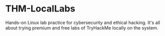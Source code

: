 # THM-LocalLabs
Hands-on Linux lab practice for cybersecurity and ethical hacking. It's all about trying premium and free labs of TryHackMe locally on the system.

